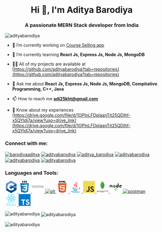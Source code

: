 <h1 align="center">Hi 👋, I'm Aditya Barodiya</h1>
<h3 align="center">A passionate MERN Stack developer from India</h3>

<p align="left"> <img src="https://komarev.com/ghpvc/?username=adityabarodiya&label=Profile%20views&color=0e75b6&style=flat" alt="adityabarodiya" /> </p>

- 🔭 I’m currently working on [Course Selling app](https://github.com/adityabarodiya/Courses-selling-App)

- 🌱 I’m currently learning **React Js, Express Js, Node Js, MongoDB**

- 👨‍💻 All of my projects are available at [https://github.com/adityabarodiya?tab=repositories](https://github.com/adityabarodiya?tab=repositories)

- 💬 Ask me about **React Js, Express Js, Node Js, MongoDB, Compitative Programming, C++, Java**

- 📫 How to reach me **adi25kht@gmail.com**

- 📄 Know about my experiences [https://drive.google.com/file/d/1OPInLFDplaanTit25QDIhf-x5QYldj7a/view?usp=drive_link](https://drive.google.com/file/d/1OPInLFDplaanTit25QDIhf-x5QYldj7a/view?usp=drive_link)

<h3 align="left">Connect with me:</h3>
<p align="left">
<a href="https://twitter.com/barodiyaaditya" target="blank"><img align="center" src="https://raw.githubusercontent.com/rahuldkjain/github-profile-readme-generator/master/src/images/icons/Social/twitter.svg" alt="barodiyaaditya" height="30" width="40" /></a>
<a href="https://linkedin.com/in/adityabarodiya" target="blank"><img align="center" src="https://raw.githubusercontent.com/rahuldkjain/github-profile-readme-generator/master/src/images/icons/Social/linked-in-alt.svg" alt="adityabarodiya" height="30" width="40" /></a>
<a href="https://instagram.com/aditya_barodiya" target="blank"><img align="center" src="https://raw.githubusercontent.com/rahuldkjain/github-profile-readme-generator/master/src/images/icons/Social/instagram.svg" alt="aditya_barodiya" height="30" width="40" /></a>
<a href="https://www.codechef.com/users/adityabarodiya" target="blank"><img align="center" src="https://cdn.jsdelivr.net/npm/simple-icons@3.1.0/icons/codechef.svg" alt="adityabarodiya" height="30" width="40" /></a>
<a href="https://codeforces.com/profile/adityabarodiya" target="blank"><img align="center" src="https://raw.githubusercontent.com/rahuldkjain/github-profile-readme-generator/master/src/images/icons/Social/codeforces.svg" alt="adityabarodiya" height="30" width="40" /></a>
<a href="https://www.leetcode.com/adityabarodiya" target="blank"><img align="center" src="https://raw.githubusercontent.com/rahuldkjain/github-profile-readme-generator/master/src/images/icons/Social/leet-code.svg" alt="adityabarodiya" height="30" width="40" /></a>
</p>

<h3 align="left">Languages and Tools:</h3>
<p align="left"> <a href="https://www.w3schools.com/cpp/" target="_blank" rel="noreferrer"> <img src="https://raw.githubusercontent.com/devicons/devicon/master/icons/cplusplus/cplusplus-original.svg" alt="cplusplus" width="40" height="40"/> </a> <a href="https://www.w3schools.com/css/" target="_blank" rel="noreferrer"> <img src="https://raw.githubusercontent.com/devicons/devicon/master/icons/css3/css3-original-wordmark.svg" alt="css3" width="40" height="40"/> </a> <a href="https://expressjs.com" target="_blank" rel="noreferrer"> <img src="https://raw.githubusercontent.com/devicons/devicon/master/icons/express/express-original-wordmark.svg" alt="express" width="40" height="40"/> </a> <a href="https://git-scm.com/" target="_blank" rel="noreferrer"> <img src="https://www.vectorlogo.zone/logos/git-scm/git-scm-icon.svg" alt="git" width="40" height="40"/> </a> <a href="https://www.w3.org/html/" target="_blank" rel="noreferrer"> <img src="https://raw.githubusercontent.com/devicons/devicon/master/icons/html5/html5-original-wordmark.svg" alt="html5" width="40" height="40"/> </a> <a href="https://www.java.com" target="_blank" rel="noreferrer"> <img src="https://raw.githubusercontent.com/devicons/devicon/master/icons/java/java-original.svg" alt="java" width="40" height="40"/> </a> <a href="https://developer.mozilla.org/en-US/docs/Web/JavaScript" target="_blank" rel="noreferrer"> <img src="https://raw.githubusercontent.com/devicons/devicon/master/icons/javascript/javascript-original.svg" alt="javascript" width="40" height="40"/> </a> <a href="https://www.mongodb.com/" target="_blank" rel="noreferrer"> <img src="https://raw.githubusercontent.com/devicons/devicon/master/icons/mongodb/mongodb-original-wordmark.svg" alt="mongodb" width="40" height="40"/> </a> <a href="https://nodejs.org" target="_blank" rel="noreferrer"> <img src="https://raw.githubusercontent.com/devicons/devicon/master/icons/nodejs/nodejs-original-wordmark.svg" alt="nodejs" width="40" height="40"/> </a> <a href="https://postman.com" target="_blank" rel="noreferrer"> <img src="https://www.vectorlogo.zone/logos/getpostman/getpostman-icon.svg" alt="postman" width="40" height="40"/> </a> <a href="https://reactjs.org/" target="_blank" rel="noreferrer"> <img src="https://raw.githubusercontent.com/devicons/devicon/master/icons/react/react-original-wordmark.svg" alt="react" width="40" height="40"/> </a> <a href="https://www.typescriptlang.org/" target="_blank" rel="noreferrer"> <img src="https://raw.githubusercontent.com/devicons/devicon/master/icons/typescript/typescript-original.svg" alt="typescript" width="40" height="40"/> </a> </p>

<p><img align="left" src="https://github-readme-stats.vercel.app/api/top-langs?username=adityabarodiya&show_icons=true&locale=en&layout=compact" alt="adityabarodiya" /></p>

<p>&nbsp;<img align="center" src="https://github-readme-stats.vercel.app/api?username=adityabarodiya&show_icons=true&locale=en" alt="adityabarodiya" /></p>

<p><img align="center" src="https://github-readme-streak-stats.herokuapp.com/?user=adityabarodiya&" alt="adityabarodiya" /></p>
